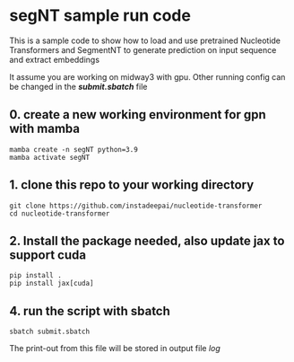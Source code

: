 # segNT sample run code
This is a sample code to show how to load and use pretrained Nucleotide Transformers and SegmentNT to generate prediction on input sequence and extract embeddings

It assume you are working on midway3 with gpu. Other running config can be changed in the ***submit.sbatch*** file
## 0. create a new working environment for gpn with mamba
```
mamba create -n segNT python=3.9
mamba activate segNT
```
## 1. clone this repo to your working directory
```
git clone https://github.com/instadeepai/nucleotide-transformer
cd nucleotide-transformer
```
## 2. Install the package needed, also update jax to support cuda
```
pip install .
pip install jax[cuda]
```
## 4. run the script with sbatch
```
sbatch submit.sbatch
```
The print-out from this file will be stored in output file *log*
